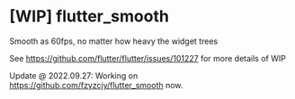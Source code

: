 # [WIP] flutter_smooth

Smooth as 60fps, no matter how heavy the widget trees

See https://github.com/flutter/flutter/issues/101227 for more details of WIP

Update @ 2022.09.27: Working on https://github.com/fzyzcjy/flutter_smooth now.
